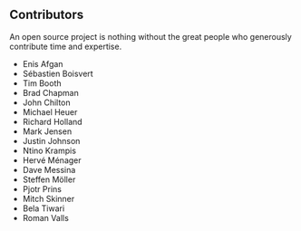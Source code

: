 ## Contributors

An open source project is nothing without the great people who generously
contribute time and expertise.

- Enis Afgan
- Sébastien Boisvert
- Tim Booth
- Brad Chapman
- John Chilton
- Michael Heuer
- Richard Holland
- Mark Jensen
- Justin Johnson
- Ntino Krampis
- Hervé Ménager
- Dave Messina
- Steffen Möller
- Pjotr Prins
- Mitch Skinner
- Bela Tiwari
- Roman Valls
